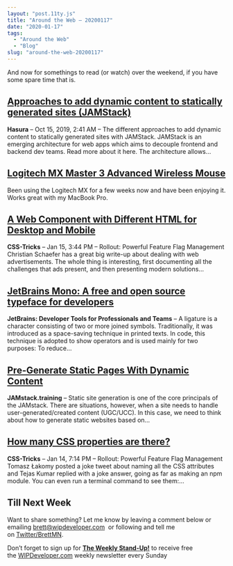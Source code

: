 ```yaml
---
layout: "post.11ty.js"
title: "Around the Web – 20200117"
date: "2020-01-17"
tags: 
  - "Around the Web"
  - "Blog"
slug: "around-the-web-20200117"
---
```


And now for somethings to read (or watch) over the weekend, if you have some spare time that is.

## [Approaches to add dynamic content to statically generated sites (JAMStack)](https://blog.hasura.io/approaches-to-add-dynamic-content-statically-generated-sites-jamstack/)

**Hasura** – Oct 15, 2019, 2:41 AM – The different approaches to add dynamic content to statically generated sites with JAMStack. JAMStack is an emerging architecture for web apps which aims to decouple frontend and backend dev teams. Read more about it here. The architecture allows…

## [Logitech MX Master 3 Advanced Wireless Mouse](https://www.amazon.com/gp/product/B07S395RWD/ref=as_li_qf_asin_il_tl?ie=UTF8&tag=wipdevelope05-20&creative=9325&linkCode=as2&creativeASIN=B07S395RWD&linkId=770246cad35022a2ff4b18b6acdf30d3)

Been using the Logitech MX for a few weeks now and have been enjoying it. Works great with my MacBook Pro.

## [A Web Component with Different HTML for Desktop and Mobile](https://css-tricks.com/a-web-component-with-different-html-for-desktop-and-mobile/)

**CSS-Tricks** – Jan 15, 3:44 PM – Rollout: Powerful Feature Flag Management Christian Schaefer has a great big write-up about dealing with web advertisements. The whole thing is interesting, first documenting all the challenges that ads present, and then presenting modern solutions…

## [JetBrains Mono: A free and open source typeface for developers](https://www.jetbrains.com/lp/mono/)

**JetBrains: Developer Tools for Professionals and Teams** – A ligature is a character consisting of two or more joined symbols. Traditionally, it was introduced as a space-saving technique in printed texts. In code, this technique is adopted to show operators and is used mainly for two purposes: To reduce…

## [Pre-Generate Static Pages With Dynamic Content](https://jamstack.training/p/pre-generate-static-pages-with-dynamic-content)

**JAMstack.training** – Static site generation is one of the core principals of the JAMstack. There are situations, however, when a site needs to handle user-generated/created content (UGC/UCC). In this case, we need to think about how to generate static websites based on…

## [How many CSS properties are there?](https://css-tricks.com/how-many-css-properties-are-there/)

**CSS-Tricks** – Jan 14, 7:14 PM – Rollout: Powerful Feature Flag Management Tomasz Łakomy posted a joke tweet about naming all the CSS attributes and Tejas Kumar replied with a joke answer, going as far as making an npm module. You can even run a terminal command to see them:…

## Till Next Week

Want to share something? Let me know by leaving a comment below or emailing [brett@wipdeveloper.com](mailto:brett@wipdeveloper.com)  or following and tell me on [Twitter/BrettMN](https://twitter.com/BrettMN).

Don’t forget to sign up for **[The Weekly Stand-Up!](https://wipdeveloper.wpcomstaging.com/newsletter/)** to receive free the [WIPDeveloper.com](https://wipdeveloper.wpcomstaging.com/) weekly newsletter every Sunday
